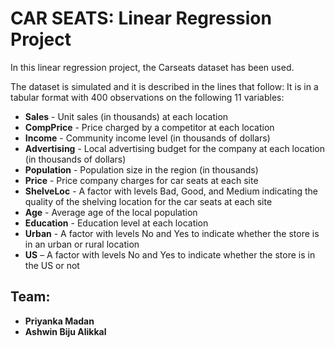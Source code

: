 # CAR SEATS: Linear Regression Project

In this linear regression project, the Carseats dataset has been used.

The dataset is simulated and it is described in the lines that follow:
It is in a tabular format with 400 observations on the following 11 variables:

* __Sales__ - Unit sales (in thousands) at each location
* __CompPrice__ - Price charged by a competitor at each location
* __Income__ - Community income level (in thousands of dollars)
* __Advertising__ - Local advertising budget for the company at each location (in thousands of dollars)
* __Population__ - Population size in the region (in thousands)
* __Price__ - Price company charges for car seats at each site
* __ShelveLoc__ - A factor with levels Bad, Good, and Medium indicating the quality of the shelving location for the car seats at each site
* __Age__ - Average age of the local population
* __Education__ - Education level at each location
* __Urban__ - A factor with levels No and Yes to indicate whether the store is in an urban or rural location
* __US__ – A factor with levels No and Yes to indicate whether the store is in the US or not

## Team: 
* __Priyanka Madan__
* __Ashwin Biju Alikkal__
   
